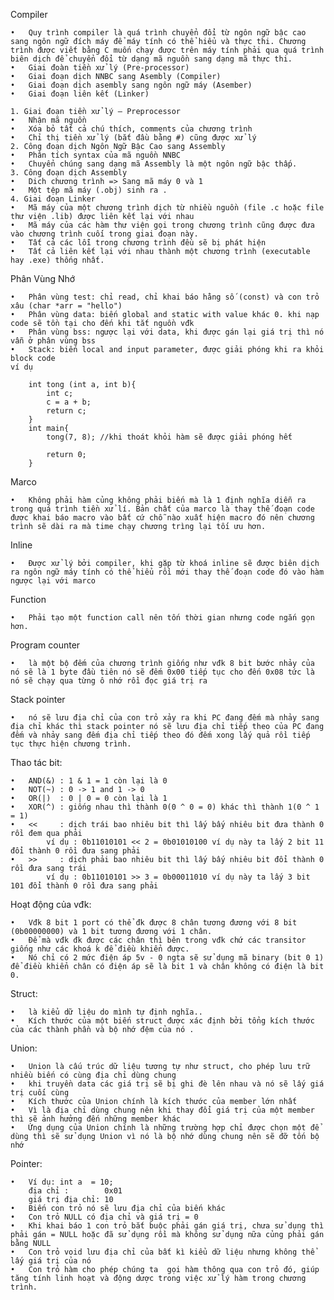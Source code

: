 Compiler

    •   Quy trình compiler là quá trình chuyển đổi từ ngôn ngữ bậc cao sang ngôn ngữ đích máy để máy tính có thể hiểu và thực thi. Chương trình được viết bằng C muốn chạy được trên máy tính phải qua quá trình biên dịch để chuyển đổi từ dạng mã nguồn sang dạng mã thực thi.
    •	Giai đoàn tiền xử lý (Pre-processor)
    •	Giai đoạn dịch NNBC sang Asembly (Compiler)
    •	Giai đoạn dịch asembly sang ngôn ngữ máy (Asember)
    •	Giai đoạn liên kết (Linker)

    1. Giai đoạn tiền xử lý – Preprocessor
    •	Nhận mã nguồn
    •	Xóa bỏ tất cả chú thích, comments của chương trình
    •	Chỉ thị tiền xử lý (bắt đầu bằng #) cũng được xử lý
    2. Công đoạn dịch Ngôn Ngữ Bậc Cao sang Assembly
    •	Phân tích syntax của mã nguồn NNBC
    •	Chuyển chúng sang dạng mã Assembly là một ngôn ngữ bậc thấp.
    3. Công đoạn dịch Assembly
    •	Dich chương trình => Sang mã máy 0 và 1
    •	Một tệp mã máy (.obj) sinh ra .
    4. Giai đoạn Linker
    •	Mã máy của một chương trình dịch từ nhiều nguồn (file .c hoặc file thư viện .lib) được liên kết lại với nhau 
    •	Mã máy của các hàm thư viện gọi trong chương trình cũng được đưa vào chương trình cuối trong giai đoạn này.
    •	Tất cả các lỗi trong chương trình đều sẽ bị phát hiện
    •   Tất cả liên kết lại với nhau thành một chương trình (executable hay .exe) thống nhất.

Phân Vùng Nhớ

    •   Phân vùng test: chỉ read, chỉ khai báo hằng số (const) và con trỏ xâu (char *arr = "hello")
    •   Phân vùng data: biến global and static with value khác 0. khi nạp code sẽ tồn tại cho đến khi tắt nguồn vđk
    •   Phân vùng bss: ngược lại với data, khi được gán lại giá trị thì nó vẫn ở phân vùng bss
    •   Stack: biến local and input parameter, được giải phóng khi ra khỏi block code
    ví dụ

        int tong (int a, int b){
            int c;
            c = a + b;
            return c;
        }
        int main{
            tong(7, 8); //khi thoát khỏi hàm sẽ được giải phóng hết

            return 0;
        }

Marco 

    •   Không phải hàm củng không phải biến mà là 1 định nghĩa diễn ra trong quá trình tiền xử lí. Bản chất của marco là thay thế đoạn code được khai báo macro vào bất cứ chỗ nào xuất hiện macro đó nên chương trình sẽ dài ra mà time chạy chương trìng lại tối ưu hơn.

Inline 

    •   Được xử lý bởi compiler, khi gặp từ khoá inline sẽ được biên dịch ra ngôn ngữ máy tính có thể hiểu rồi mới thay thế đoạn code đó vào hàm ngược lại với marco

Function 

    •   Phải tạo một function call nên tốn thời gian nhưng code ngắn gọn hơn.

Program counter 

    •   là một bộ đếm của chương trình giống như vđk 8 bit bước nhảy của nó sẽ là 1 byte đầu tiên nó sẽ đếm 0x00 tiếp tục cho đến 0x08 tức là nó sẽ chạy qua từng ô nhớ rồi đọc giá trị ra

Stack pointer 

    •   nó sẽ lưu địa chỉ của con trỏ xảy ra khi PC đang đếm mà nhảy sang địa chỉ khác thì stack pointer nó sẽ lưu địa chỉ tiếp theo của PC đang đếm và nhảy sang đếm địa chỉ tiếp theo đó đếm xong lấy quả rồi tiếp tục thực hiện chương trình.

Thao tác bit:

    •   AND(&) : 1 & 1 = 1 còn lại là 0
    •   NOT(~) : 0 -> 1 and 1 -> 0
    •   OR(|)  : 0 | 0 = 0 còn lại là 1
    •   XOR(^) : giống nhau thì thành 0(0 ^ 0 = 0) khác thì thành 1(0 ^ 1 = 1)
    •   <<     : dịch trái bao nhiêu bit thì lấy bấy nhiêu bit đưa thành 0 rồi đem qua phải
            ví dụ : 0b11010101 << 2 = 0b01010100 ví dụ này ta lấy 2 bit 11 đổi thành 0 rồi đưa sang phải
    •   >>     : dịch phải bao nhiêu bit thì lấy bấy nhiêu bit đổi thành 0 rồi đưa sang trái
            ví dụ : 0b11010101 >> 3 = 0b00011010 ví dụ này ta lấy 3 bit 101 đổi thành 0 rồi đưa sang phải

Hoạt động của vđk:

    •   Vđk 8 bit 1 port có thể đk được 8 chân tương đương với 8 bit (0b00000000) và 1 bit tương đương với 1 chân.
    •   Để mà vđk đk được các chân thì bên trong vđk chứ các transitor giống như các khoá k để điều khiển được. 
    •   Nó chỉ có 2 mức điện áp 5v - 0 ngta sẽ sử dụng mã binary (bit 0 1) để điều khiển chân có điện áp sẽ là bit 1 và chân không có điện là bit 0.

Struct:

    •   là kiểu dữ liệu do mình tự định nghĩa..
    •   Kích thước của một biến struct được xác định bởi tổng kích thước của các thành phần và bộ nhớ đệm của nó .

Union:

    •   Union là cấu trúc dữ liệu tương tự như struct, cho phép lưu trữ nhiều biến có cùng địa chỉ dùng chung
    •   khi truyền data các giá trị sẽ bị ghi đè lên nhau và nó sẽ lấy giá trị cuối cùng
    •   Kích thước của Union chính là kích thước của member lớn nhất 
    •   Vì là địa chỉ dùng chung nên khi thay đổi giá trị của một member thì sẽ ảnh hưởng đến những member khác
    •   Ứng dụng của Union chính là những trường hợp chỉ được chọn một để dùng thì sẽ sử dụng Union vì nó là bộ nhớ dùng chung nên sẽ đỡ tốn bộ nhớ

Pointer:

    •   Ví dụ: int a  = 10;
        địa chỉ :        0x01
        giá trị địa chỉ: 10
    •   Biến con trỏ nó sẽ lưu địa chỉ của biến khác
    •   Con trỏ NULL có địa chỉ và giá trị = 0
    •   Khi khai báo 1 con trỏ bắt buộc phải gán giá trị, chưa sử dụng thì phải gán = NULL hoặc đã sử dụng rồi mà không sử dụng nữa củng phải gán bằng NULL
    •   Con trỏ void lưu địa chỉ của bất kì kiểu dữ liệu nhưng không thể lấy giá trị của nó 
    •   Con trỏ hàm cho phép chúng ta  gọi hàm thông qua con trỏ đó, giúp tăng tính linh hoạt và động dược trong việc xử lý hàm trong chương trình.
    


  
